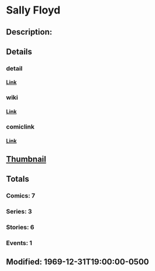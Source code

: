 # Sally Floyd
## Description: 
## Details
### detail
#### [Link](http://marvel.com/characters/2875/sally_floyd?utm_campaign=apiRef&utm_source=225578a89fc76f3d20fbffda5d17a88d)
### wiki
#### [Link](http://marvel.com/universe/Floyd,_Sally?utm_campaign=apiRef&utm_source=225578a89fc76f3d20fbffda5d17a88d)
### comiclink
#### [Link](http://marvel.com/comics/characters/1011126/sally_floyd?utm_campaign=apiRef&utm_source=225578a89fc76f3d20fbffda5d17a88d)
## [Thumbnail](http://i.annihil.us/u/prod/marvel/i/mg/c/d0/4ce5a4ef4b966.jpg)
## Totals
### Comics: 7
### Series: 3
### Stories: 6
### Events: 1
## Modified: 1969-12-31T19:00:00-0500
